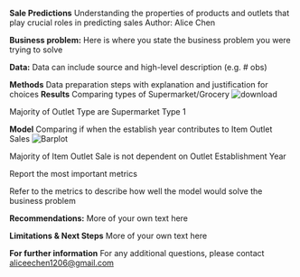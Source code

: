 **Sale Predictions**
Understanding the properties of products and outlets that play crucial roles in predicting sales
Author: Alice Chen

**Business problem:**
Here is where you state the business problem you were trying to solve

**Data:**
Data can include source and high-level description (e.g. # obs)

**Methods**
Data preparation steps with explanation and justification for choices
**Results**
Comparing types of Supermarket/Grocery
![download](https://user-images.githubusercontent.com/110635256/191854185-84d62be8-347d-455b-b0eb-80dc3c90f190.png)


Majority of Outlet Type are Supermarket Type 1

**Model**
Comparing if when the establish year contributes to Item Outlet Sales
![Barplot](https://user-images.githubusercontent.com/110635256/191854268-fb6ccadd-9606-4777-84ea-292a1bcddac3.png)

Majority of Item Outlet Sale is not dependent on Outlet Establishment Year

Report the most important metrics

Refer to the metrics to describe how well the model would solve the business problem

**Recommendations:**
More of your own text here

**Limitations & Next Steps**
More of your own text here

**For further information**
For any additional questions, please contact aliceechen1206@gmail.com

